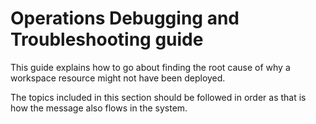# Operations Debugging and Troubleshooting guide

This guide explains how to go about finding the root cause of why a workspace resource might not have been deployed.

The topics included in this section should be followed in order as that is how the message also flows in the system.
